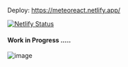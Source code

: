 Deploy: https://meteoreact.netlify.app/


[![Netlify Status](https://api.netlify.com/api/v1/badges/52e657c3-0e17-46d1-ba57-4e3137ed28b8/deploy-status)](https://app.netlify.com/sites/meteoreact/deploys)

#### Work in Progress .....
![image](https://user-images.githubusercontent.com/74595044/175130978-3a8ec4a1-01bb-4287-a7a0-381cac31e36d.png)
